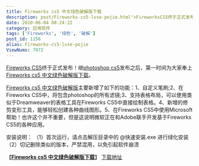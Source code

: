 ```yaml
---
title: Fireworks cs5 中文绿色破解版下载
description: post/Fireworks-cs5-lvse-pojie.html">FireworksCS5终于正式发布！继post/Photoshop-cs5-zhongwen-lvse-pojie.html">photoshopcs5发布之后，第一时间为大家奉上post/Fireworks-cs5-lvse-pojie.html">Fireworkscs5中文绿色破解版下载。post/Fireworks-cs5-lvse-pojie.html">Fireworkscs5中文绿色破解版主要新增了如下的功能：1、自定义笔刷;2、在FireworksCS5中，将包含photoshop的所有滤镜;3、支持表格布局，可以使用类似于Dreamweaver的表格工具在FireworksCS5中直接绘制表格。4、新增的修剪变形工具，能够轻松创建各种曲线图形。5、在FireworksCS5中使用Microsoft帮助！也许这个并不重要，但是这说明微软正在和Adobe联手开发基于FireworksCS5的各种应用。
date: 2010-06-04 08:24:22
category: 应用软件
tags: ['Fireworks', '绿色', '破解']
post_id: 1156
alias: Fireworks-cs5-lvse-pojie
ViewNums: 7972
---
```


[Fireworks CS5](/blog/fireworks-cs5-lvse-pojie)终于正式发布！继[photoshop cs5](/blog/photoshop-cs5-zhongwen-lvse-pojie)发布之后，第一时间为大家奉上[Fireworks cs5 中文绿色破解版下载](/blog/fireworks-cs5-lvse-pojie)。

[Fireworks cs5 中文绿色破解版](/blog/fireworks-cs5-lvse-pojie)主要新增了如下的功能：1、自定义笔刷;2、在Fireworks CS5中，将包含photoshop的所有滤镜;3、支持表格布局，可以使用类似于Dreamweaver的表格工具在Fireworks CS5中直接绘制表格。4、新增的修剪变形工具，能够轻松创建各种曲线图形。5、在Fireworks CS5中使用Microsoft帮助！也许这个并不重要，但是这说明微软正在和Adobe联手开发基于Fireworks CS5的各种应用。

安装说明：
（1）首次运行，请点击解压目录中的 @快速安装.exe 进行绿化安装
（2）切记删除类似的版本，严禁混用，以免引起软件崩溃

【[**Fireworks cs5 中文绿色破解版下载**](/blog/fireworks-cs5-lvse-pojie)】
[下载地址](download.asp?id=440)

